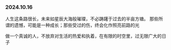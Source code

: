 ### 2024.10.16
人生这条路很长，未来如星辰大海般璀璨，不必踌躇于过去的半亩方塘。
那些所谓的遗憾，可能是一种成长；那些受过的伤，终会化作照亮前路的光

做一个真诚的人，不放弃对生活的热爱和执着，在有限的时空里，过无限广大的日子